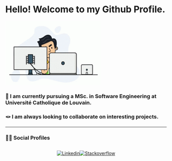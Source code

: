<h1 align='left'>Hello! Welcome to my Github Profile.</h1>

<img src="https://github.com/AndrewArnita/AndrewArnita/blob/main/assets/programmer.gif" width="300px" height="200px">

<h3>🏫 I am currently pursuing a MSc. in Software Engineering at Université Catholique de Louvain.</h3>

<h3>🪢 I am always looking to collaborate on interesting projects.</h3>

<hr>
<h3 align='left'>👨‍💻 Social Profiles</h3>

<div align='left' style="display: flex; justify-content: center;">

[![Linkedin](https://img.shields.io/badge/linkedin-%230077B5.svg?&style=for-the-badge&logo=linkedin&logoColor=white)](https://www.linkedin.com/in/andrewarnita/)

[![Stackoverflow](https://img.shields.io/badge/Stack%20Overflow-%23FF5722.svg?&style=for-the-badge&logo=stackoverflow&logoColor=white)](https://stackoverflow.com/users/17046403/andrew-arnita)

</div>

<!-- [![Anurag's GitHub stats](https://github-readme-stats.vercel.app/api?username=AndrewArnita)](https://github.com/anuraghazra/github-readme-stats) -->
